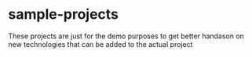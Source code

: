 # sample-projects
These projects are just for the demo purposes to get better handason on new technologies that can be added to the actual project 
